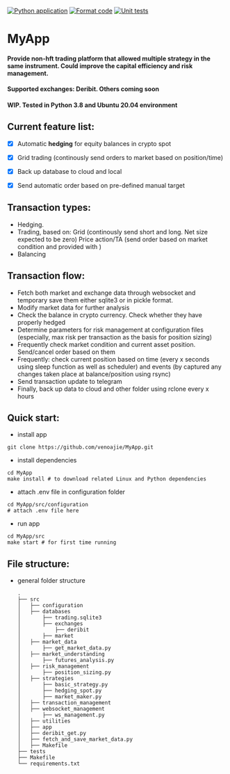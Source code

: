 [![Python application](https://github.com/venoajie/MyApp/actions/workflows/python-app.yml/badge.svg)](https://github.com/venoajie/MyApp/actions/workflows/python-app.yml)
[![Format code](https://github.com/venoajie/MyApp/actions/workflows/format.yml/badge.svg)](https://github.com/venoajie/MyApp/actions/workflows/format.yml)
[![Unit tests](https://github.com/venoajie/MyApp/actions/workflows/coverage.yml/badge.svg)](https://github.com/venoajie/MyApp/actions/workflows/coverage.yml)

# MyApp
#### Provide non-hft trading platform that allowed multiple strategy in the same instrument. Could improve the capital efficiency and risk management.

#### Supported exchanges: Deribit. Others coming soon

#### WIP. Tested in Python 3.8 and Ubuntu 20.04 environment

## Current feature list:
- [x] Automatic **hedging** for equity balances in crypto spot
- [x] Grid trading (continously send orders to market based on position/time)
- [x] Back up database to cloud and local
- [x] Send automatic order based on pre-defined manual target


## Transaction types:
- Hedging.
- Trading, based on:
    Grid (continously send short and long. Net size expected to be zero)
    Price action/TA (send order based on market condition and provided with )
- Balancing


## Transaction flow:
- Fetch both market and exchange data through websocket and temporary save them either sqlite3 or in pickle format.
- Modify market data for further analysis
- Check the balance in crypto currency. Check whether they have properly hedged
- Determine parameters for risk management at configuration files (especially, max risk per transaction as the basis for position sizing)
- Frequently check market condition and current asset position. Send/cancel order based on them
- Frequently: check current position based on time (every x seconds using sleep function as well as scheduler) and events (by captured any changes taken place at balance/position using rsync)
- Send transaction update to telegram
- Finally, back up data to cloud and other folder using rclone every x hours

## Quick start:
- install app 
```shell 
git clone https://github.com/venoajie/MyApp.git
``` 
- install dependencies
```shell 
cd MyApp
make install # to download related Linux and Python dependencies
``` 
- attach .env file in configuration folder
```shell 
cd MyApp/src/configuration
# attach .env file here
``` 
- run app
```shell 
cd MyApp/src
make start # for first time running
``` 

## File structure:

- general folder structure

    ```
    .
    ├── src
    │   ├── configuration
    │   ├── databases
    │       ├── trading.sqlite3
    │       ├── exchanges
    │           ├── deribit
    │       ├── market
    │   ├── market_data
    │       ├── get_market_data.py
    │   ├── market_understanding
    │       ├── futures_analysis.py
    │   ├── risk_management
    │       ├── position_sizing.py
    │   ├── strategies
    │       ├── basic_strategy.py
    │       ├── hedging_spot.py
    │       ├── market_maker.py
    │   ├── transaction_management
    │   ├── websocket_management
    │       ├── ws_management.py
    │   ├── utilities
    │   ├── app
    │   ├── deribit_get.py
    │   ├── fetch_and_save_market_data.py
    │   ├── Makefile
    ├── tests
    ├── Makefile
    └── requirements.txt
    ```
